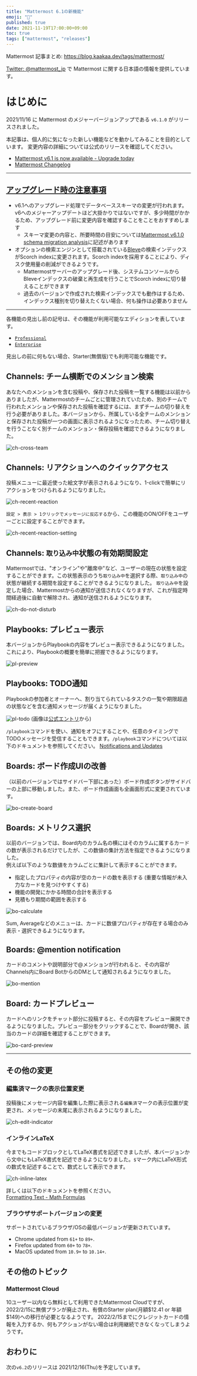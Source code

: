```yaml
---
title: "Mattermost 6.1の新機能"
emoji: "🎉"
published: true
date: 2021-11-19T17:00:00+09:00
toc: true
tags: ["mattermost", "releases"]
---
```


Mattermost 記事まとめ: https://blog.kaakaa.dev/tags/mattermost/

[Twitter: @mattermost_jp](https://twitter.com/mattermost_jp?lang=ja) で Mattermost に関する日本語の情報を提供しています。

# はじめに

2021/11/16 に Mattermost のメジャーバージョンアップである `v6.1.0` がリリースされました。  

本記事は、個人的に気になった新しい機能などを動かしてみることを目的としています。
変更内容の詳細については公式のリリースを確認してください。

- [Mattermost v6\.1 is now available \- Upgrade today](https://mattermost.com/blog/mattermost-v6-1-is-now-available/)
- [Mattermost Changelog](https://docs.mattermost.com/install/self-managed-changelog.html#release-v6-1-feature-release)

---

## [アップグレード時の注意事項](https://docs.mattermost.com/install/self-managed-changelog.html#important-upgrade-notes)


* v6.1へのアップグレード処理でデータベーススキーマの変更が行われます。v6へのメジャーアップデートほど大掛かりではないですが、多少時間がかかるため、アップグレード前に変更内容を確認することをことをおすすめします
  * スキーマ変更の内容と、所要時間の目安については[Mattermost v6\.1\.0 schema migration analysis](https://gist.github.com/streamer45/997b726a86b5d2a624ac2af435a66086)に記述があります
* オプションの検索エンジンとして搭載されている[Bleve](https://docs.mattermost.com/deploy/bleve-search.html)の検索インデックスがScorch indexに変更されます。Scorch indexを採用することにより、ディスク使用量の削減ができるようです。
  * Mattermostサーバーのアップグレード後、システムコンソールからBleveインデックスの破棄と再生成を行うことでScorch indexに切り替えることができます
  * 過去のバージョンで作成された検索インデックスでも動作はするため、インデックス種別を切り替えたくない場合、何も操作は必要ありません

---

各機能の見出し前の記号は、その機能が利用可能なエディションを表しています。

- [`Professional`](https://mattermost.com/pricing/)
- [`Enterprise`](https://mattermost.com/pricing/)

見出しの前に何もない場合、Starter(無償版)でも利用可能な機能です。

## Channels: チーム横断でのメンション検索

あなたへのメンションを含む投稿や、保存された投稿を一覧する機能は以前からありましたが、Mattermostのチームごとに管理されていたため、別のチームで行われたメンションや保存された投稿を確認するには、まずチームの切り替えを行う必要がありました。本バージョンから、所属している全チームのメンションと保存された投稿が一つの画面に表示されるようになったため、チーム切り替えを行うことなく別チームのメンション・保存投稿を確認できるようになりました。

![ch-cross-team](https://blog.kaakaa.dev/images/posts/mattermost/releases-6.1/ch-cross-team.png)

## Channels: リアクションへのクイックアクセス

投稿メニューに最近使った絵文字が表示されるようになり、1-clickで簡単にリアクションをつけられるようになりました。

![ch-recent-reaction](https://blog.kaakaa.dev/images/posts/mattermost/releases-6.1/ch-recent-reaction.png)

`設定 > 表示 > 1クリックでメッセージに反応する`から、この機能のON/OFFをユーザーごとに設定することができます。

![ch-recent-reaction-setting](https://blog.kaakaa.dev/images/posts/mattermost/releases-6.1/ch-recent-reaction-setting.png)

## Channels: `取り込み中`状態の有効期間設定

Mattermostでは、"オンライン"や"離席中"など、ユーザーの現在の状態を設定することができます。この状態表示のうち`取り込み中`を選択する際、`取り込み中`の状態が継続する期間を設定することができるようになりました。
`取り込み中`を設定した場合、Mattermostからの通知が送信されなくなりますが、これが指定時間経過後に自動で解除され、通知が送信されるようになります。

![ch-do-not-disturb](https://blog.kaakaa.dev/images/posts/mattermost/releases-6.1/ch-do-not-disturb.png)

## Playbooks: プレビュー表示

本バージョンからPlaybookの内容をプレビュー表示できるようになりました。これにより、Playbookの概要を簡単に把握できるようになります。

![pl-preview](https://blog.kaakaa.dev/images/posts/mattermost/releases-6.1/pl-preview.png)


## Playbooks: TODO通知

Playbookの参加者とオーナーへ、割り当てられているタスクの一覧や期限超過の状態などを含む通知メッセージが届くようになりました。

![pl-todo](https://blog.kaakaa.dev/images/posts/mattermost/releases-6.1/pl-todo.webp)
(画像は[公式エントリ](https://mattermost.com/blog/mattermost-v6-1-is-now-available/)から)

`/playbook`コマンドを使い、通知をオフにすることや、任意のタイミングでTODOメッセージを受信することもできます。`/playbook`コマンドについては以下のドキュメントを参照してください。
[Notifications and Updates](https://docs.mattermost.com/playbooks/notifications-and-updates.html)

## Boards: ボード作成UIの改善

（以前のバージョンではサイドバー下部にあった）ボード作成ボタンがサイドバーの上部に移動しました。また、ボード作成画面も全画面形式に変更されています。

![bo-create-board](https://blog.kaakaa.dev/images/posts/mattermost/releases-6.1/bo-create-board.png)

## Boards: メトリクス選択

以前のバージョンでは、Board内のカラム名の横にはそのカラムに属するカードの数が表示されるだけでしたが、この数値の集計方法を指定できるようになりました。  
例えば以下のような数値をカラムごとに集計して表示することができます。

* 指定したプロパティの内容が空のカードの数を表示する (重要な情報が未入力なカードを見つけやすくする)
* 機能の開発にかかる時間の合計を表示する
* 見積もり期間の範囲を表示する

![bo-calculate](https://blog.kaakaa.dev/images/posts/mattermost/releases-6.1/bo-calculate.png)

Sum, Averageなどのメニューは、カードに数値プロパティが存在する場合のみ表示・選択できるようになります。

## Boards: @mention notification

カードのコメントや説明部分で@メンションが行われると、その内容がChannels内にBoard BotからのDMとして通知されるようになりました。

![bo-mention](https://blog.kaakaa.dev/images/posts/mattermost/releases-6.1/bo-mention.png)

## Board: カードプレビュー

カードへのリンクをチャット部分に投稿すると、その内容をプレビュー展開できるようになりました。プレビュー部分をクリックすることで、Boardが開き、該当のカードの詳細を確認することができます。


![bo-card-preview](https://blog.kaakaa.dev/images/posts/mattermost/releases-6.1/bo-card-preview.png)

---

## その他の変更

### 編集済マークの表示位置変更

投稿後にメッセージ内容を編集した際に表示される`編集済`マークの表示位置が変更され、メッセージの末尾に表示されるようになりました。

![ch-edit-indicator](https://blog.kaakaa.dev/images/posts/mattermost/releases-6.1/ch-edit-indicator.png)

### インラインLaTeX

今までもコードブロックとしてLaTeX書式を記述できましたが、本バージョンから文中にもLaTeX書式を記述できるようになりました。`$`マーク内にLaTeX形式の数式を記述することで、数式として表示できます。

![ch-inline-latex](https://blog.kaakaa.dev/images/posts/mattermost/releases-6.1/ch-inline-latex.png)

詳しくは以下のドキュメントを参照ください。  
[Formatting Text - Math Formulas](https://docs.mattermost.com/messaging/formatting-text.html#math-formulas)

### ブラウザサポートバージョンの変更
サポートされているブラウザ/OSの最低バージョンが更新されています。

* Chrome updated from `61+` to `89+`.
* Firefox updated from `60+` to `78+`.
* MacOS updated from `10.9+` to `10.14+`.

## その他のトピック

### Mattermost Cloud
10ユーザー以内なら無料として利用できたMattermost Cloudですが、2022/2/15に無償プランが廃止され、有償のStarter plan(月額$12.41 or 年額 $149)への移行が必要となるようです。
2022/2/15までにクレジットカードの情報を入力するか、何もアクションがない場合は利用継続できなくなってしまうようです。

## おわりに

次の`v6.2`のリリースは 2021/12/16(Thu)を予定しています。
